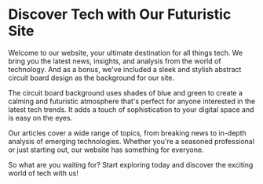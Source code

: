 <!--font:Montserrat-->

# Discover Tech with Our Futuristic Site

Welcome to our website, your ultimate destination for all things tech. We bring you the latest news, insights, and analysis from the world of technology. And as a bonus, we've included a sleek and stylish abstract circuit board design as the background for our site.

The circuit board background uses shades of blue and green to create a calming and futuristic atmosphere that's perfect for anyone interested in the latest tech trends. It adds a touch of sophistication to your digital space and is easy on the eyes.

Our articles cover a wide range of topics, from breaking news to in-depth analysis of emerging technologies. Whether you're a seasoned professional or just starting out, our website has something for everyone.

So what are you waiting for? Start exploring today and discover the exciting world of tech with us!

<!--

Write me markdown content of website with wallpaper:

"A wallpaper with a simple graphic of an abstract circuit board, in shades of blue and green."

The header of the page should not be copy of the text but rather a real content of the website which is using this wallpaper.


---


# Circuit Board Wallpaper

Welcome to our website featuring a simple yet stylish wallpaper of an abstract circuit board. The wallpaper is designed in shades of blue and green, creating a calming and futuristic atmosphere for your desktop or mobile device.

Whether you're a tech enthusiast or simply looking to add some personality to your digital space, this circuit board wallpaper is the perfect choice. It's easy on the eyes and adds a touch of sophistication to any screen.

Download the wallpaper today and enjoy the sleek and modern look it brings to your device.


---


Heading should not include word "wallpaper". The website should not be about the wallpaper itself, wallpaper is just a related background, rewrite whole content.


---


# Welcome to Our Futuristic Tech Website

Our website is dedicated to bringing you the latest news and insights from the world of technology. As part of our commitment to providing a cutting-edge experience, we've included a sleek and stylish background featuring an abstract circuit board design.

The shades of blue and green used in the design create a calming and futuristic atmosphere, perfect for anyone interested in the latest tech trends. Whether you're a seasoned professional or just starting out in the field, our website has something for everyone.

Explore our articles, reviews, and opinion pieces to stay up-to-date with the latest developments in the world of technology. And don't forget to download our circuit board background to add a touch of sophistication to your digital space.


---


Heading is too long, rewrite whole content.


---


Heading is too long, rewrite whole content.


---


# Discover the Latest in Tech with Our Futuristic Website

Our website is your go-to destination for all things tech. From breaking news to in-depth analysis, we cover everything you need to know about the world of technology. And as a bonus, we've included a sleek and stylish background featuring an abstract circuit board design.

The circuit board background uses shades of blue and green to create a calming and futuristic atmosphere that's perfect for anyone interested in the latest tech trends. It's easy on the eyes and adds a touch of sophistication to your digital space.

Explore our articles, reviews, and opinion pieces to stay up-to-date with the latest developments in the world of technology. Whether you're a seasoned professional or just starting out, our website has something for everyone.

So why wait? Start exploring today and discover the exciting world of tech with us!


---


Heading is too long, rewrite whole content.


---


# Explore the World of Tech with Our Futuristic Website

Welcome to our website, your ultimate destination for all things tech. We bring you the latest news, insights, and analysis from the world of technology. And as a bonus, we've included a sleek and stylish abstract circuit board design as the background for our site.

The circuit board background uses shades of blue and green to create a calming and futuristic atmosphere that's perfect for anyone interested in the latest tech trends. It adds a touch of sophistication to your digital space and is easy on the eyes.

Our articles cover a wide range of topics, from breaking news to in-depth analysis of emerging technologies. Whether you're a seasoned professional or just starting out, our website has something for everyone.

So what are you waiting for? Start exploring today and discover the exciting world of tech with us!


---


Write me a Google font which is best fitting for the website.

Pick from the list:
- Roboto
- Alegreya
- Orbitron
- Montserrat
- Lato
- Poppins
- Open Sans
- Playfair Display
- Great Vibes
- Dancing Script
- Lobster
- Exo 2
- Inter
- IBM Plex Sans
- Raleway
- Barlow Condensed
- Futura


Write just the font name nothing else.


---


Montserrat

-->
